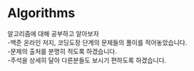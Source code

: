 # Algorithms<br>
알고리즘에 대해 공부하고 알아보자<br>
-백준 온라인 저지, 코딩도장 단계의 문제들의 풀이를 적어놓았습니다.<br>
-문제의 출처를 분명히 적도록 하겠습니다.<br>
-주석을 상세히 달아 다른분들도 보시기 편하도록 하겠습니다.<br>

